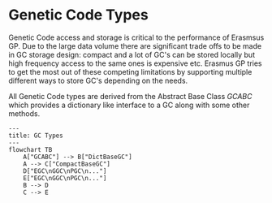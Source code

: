 # Genetic Code Types

Genetic Code access and storage is critical to the performance of Erasmsus GP. Due to the large data volume there are significant trade offs to be made in GC storage design: compact and a lot of GC's can be stored locally but high frequency access to the same ones is expensive etc. Erasmus GP tries to get the most out of these competing limitations by supporting multiple different ways to store GC's depending on the needs.

All Genetic Code types are derived from the Abstract Base Class *GCABC* which provides a dictionary like interface to a GC along with some other methods.

```mermaid
---
title: GC Types
---
flowchart TB
    A["GCABC"] --> B["DictBaseGC"]
    A --> C["CompactBaseGC"]
    D["EGC\nGGC\nPGC\n..."]
    E["EGC\nGGC\nPGC\n..."]
    B --> D
    C --> E
```